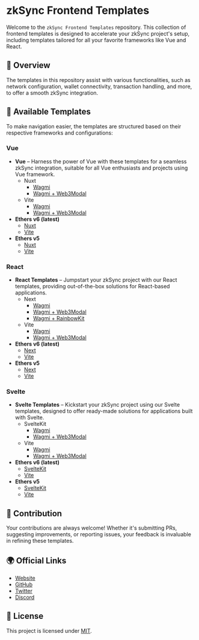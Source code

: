 # zkSync Frontend Templates

Welcome to the `zkSync Frontend Templates` repository. This collection of frontend templates is designed to accelerate your zkSync project's setup, including templates tailored for all your favorite frameworks like Vue and React.

## 📘 Overview

The templates in this repository assist with various functionalities, such as network configuration, wallet connectivity, transaction handling, and more, to offer a smooth zkSync integration.

## 📁 Available Templates

To make navigation easier, the templates are structured based on their respective frameworks and configurations:

### Vue

- **Vue** – Harness the power of Vue with these templates for a seamless zkSync integration, suitable for all Vue enthusiasts and projects using Vue framework.
  - Nuxt
    - [Wagmi](./templates/vue/nuxt3-wagmi/)
    - [Wagmi + Web3Modal](./templates/vue/nuxt3-wagmi-web3modal/)
  - Vite
    - [Wagmi](./templates/vue/vite-wagmi/)
    - [Wagmi + Web3Modal](./templates/vue/vite-wagmi-web3modal/)
- **Ethers v6 (latest)**
  - [Nuxt](./templates/vue/nuxt3-ethers/)
  - [Vite](./templates/vue/vite-ethers/)
- **Ethers v5**
  - [Nuxt](./templates/vue/nuxt3-ethers5/)
  - [Vite](./templates/vue/vite-ethers5/)

### React

- **React Templates** – Jumpstart your zkSync project with our React templates, providing out-of-the-box solutions for React-based applications.
  - Next
    - [Wagmi](./templates/react/next-wagmi/)
    - [Wagmi + Web3Modal](./templates/react/next-wagmi-web3modal/)
    - [Wagmi + RainbowKit](./templates/react/next-wagmi-rainbowkit/)
  - Vite
    - [Wagmi](./templates/react/vite-wagmi/)
    - [Wagmi + Web3Modal](./templates/react/vite-wagmi-web3modal/)
- **Ethers v6 (latest)**
  - [Next](./templates/react/next-ethers/)
  - [Vite](./templates/react/vite-ethers/)
- **Ethers v5**
  - [Next](./templates/react/next-ethers5/)
  - [Vite](./templates/react/vite-ethers5/)

### Svelte

- **Svelte Templates** – Kickstart your zkSync project using our Svelte templates, designed to offer ready-made solutions for applications built with Svelte.
  - SvelteKit
    - [Wagmi](./templates/svelte/sveltekit-wagmi/)
    - [Wagmi + Web3Modal](./templates/svelte/sveltekit-wagmi-web3modal/)
  - Vite
    - [Wagmi](./templates/svelte/vite-wagmi/)
    - [Wagmi + Web3Modal](./templates/svelte/vite-wagmi-web3modal/)
- **Ethers v6 (latest)**
  - [SvelteKit](./templates/svelte/sveltekit-ethers/)
  - [Vite](./templates/svelte/vite-ethers/)
- **Ethers v5**
  - [SvelteKit](./templates/svelte/sveltekit-ethers5/)
  - [Vite](./templates/svelte/vite-ethers5/)

## 🤝 Contribution

Your contributions are always welcome! Whether it's submitting PRs, suggesting improvements, or reporting issues, your feedback is invaluable in refining these templates.

## 🌍 Official Links

- [Website](https://zksync.io/)
- [GitHub](https://github.com/matter-labs)
- [Twitter](https://twitter.com/zksync)
- [Discord](https://join.zksync.dev/)

## 📜 License

This project is licensed under [MIT](./LICENSE-MIT).